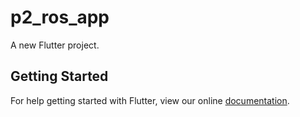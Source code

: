 # p2_ros_app

A new Flutter project.

## Getting Started

For help getting started with Flutter, view our online
[documentation](https://flutter.io/).
